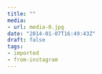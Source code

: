 ```yaml
---
title: ""
media:
- url: media-0.jpg
date: "2014-01-07T16:49:43Z"
draft: false
tags:
- imported
- from-instagram
---
```


